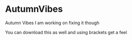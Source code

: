 # AutumnVibes
Autumn Vibes
I am working on fixing it though

You can download this as well and using brackets get a feel
